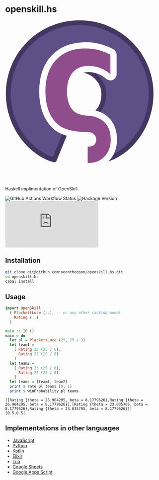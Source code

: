 # openskill.hs

<svg id="logo_OSI" width="480" height="520" xmlns="http://www.w3.org/2000/svg">
  <mask id="sigmaMask">
    <rect width="100%" height="100%" fill="white"/>
    <text x="90" y="360" font-size="480px" font-weight="bold" font-family="Monospace"
    stroke="black" stroke-width="40px" stroke-linejoin="round" fill="black">ς </text>
  </mask>
  <path
    id="shape"
    d="M267.24612 313.264848c32.9039662-12.2200794 50.079603-35.7517944 50.079603-76.2527674s-34.1301486-76.1892162-76.7759206-76.2619426c-44.9435118-0.071706-78.9503868 35.6123514-78.4085118 76.2619426s19.9298412 67.6905456 50.9561706 77.4682044l-54.9644544 135.221706c-73.5635318-19.0453244-148.382154-105.828978-148.382154-212.68989 0-126.567618 101.6971926-229.173294 229.165338-229.173294s230.798868 102.605676 230.798868 229.173294c0 108.52239-74.109375 194.09886-149.242728 213.068412zm0 0
"
    style="fill:#5e4f87;stroke-linecap:round;stroke-linejoin:round;stroke-width:15.3697;stroke:#433762"
    mask="url(#sigmaMask)"
  />
  <text
    x="90" y="360" font-size="480px" font-weight="bold" font-family="Monospace" fill="#904d8c"
  >ς </text>
</svg>

Haskell implimentation of OpenSkill.

![GitHub Actions Workflow Status](https://img.shields.io/github/actions/workflow/status/yoonthegoon/openskill.hs/haskell.yml)
![Hackage Version](https://img.shields.io/hackage/v/openskill)
![GitHub License](https://img.shields.io/github/license/yoonthegoon/openskill.hs)

## Installation

<!-- ```bash
cabal install openskill
``` -->

```bash
git clone git@github.com:yoonthegoon/openskill.hs.git
cd openskill.hs
cabal install
```

## Usage

<!-- TODO: actually make it this usable -->

```haskell
import OpenSkill
  ( PlackettLuce (..), -- or any other ranking model
    Rating (..)
  )

main :: IO ()
main = do
  let pl = PlackettLuce (25, 25 / 3)
  let team1 =
    [ Rating 25 (25 / 6),
      Rating 25 (25 / 6)
    ]
  let team2 =
    [ Rating 25 (25 / 6),
      Rating 25 (25 / 6)
    ]
  let teams = [team1, team2]
  print $ rate pl teams [0, 1]
  print $ winProbability pl teams
```

```
[[Rating {theta = 26.964295, beta = 8.1779626},Rating {theta = 26.964295, beta = 8.1779626}],[Rating {theta = 23.035705, beta = 8.1779626},Rating {theta = 23.035705, beta = 8.1779626}]]
[0.5,0.5]
```

<!-- TODO: add console usage -->

## Implementations in other languages

- [JavaScript](https://github.com/philihp/openskill.js)
- [Python](https://github.com/vivekjoshy/openskill.py)
- [Kotlin](https://github.com/brezinajn/openskill.kt)
- [Elixir](https://github.com/philihp/openskill.ex)
- [Lua](https://github.com/bstummer/openskill.lua)
- [Google Sheets](https://docs.google.com/spreadsheets/d/12TA1ZG_qpBi4kDTclaOGB4sd5uJK8w-0My6puMd2-CY/view)
- [Google Apps Script](https://github.com/haya14busa/gas-openskill)
